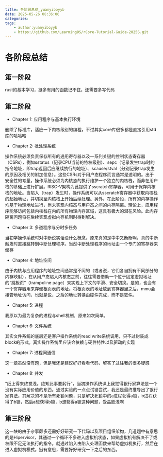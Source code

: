 ```yaml
---
title: 各阶段总结_yuanyiboyyb
date: 2025-05-26 00:36:06
categories:
tags:
    - author:yuanyiboyyb
    - https://github.com/LearningOS/rCore-Tutorial-Guide-2025S.git
---
```

# 各阶段总结

## 第一阶段

rust的基本学习，挺多有用的函数记不住，还需要多写代码

## 第二阶段


- Chapter 1: 应用程序与基本执行环境

删除了标准库，适应一下内核级别的编程，不过其实core库很多都是直接引用std库的哈哈哈

- Chapter 2: 批处理系统

操作系统必须负责保存所有的通用寄存器以及一系列关键的控制状态寄存器（CSRs），例如sstatus（记录CPU当前的特权级别）、sepc（记录发生trap时的指令地址，即trap返回后应继续执行的地址）、scause/stval（分别记录trap发生的原因及相关的附加信息）。这些CSRs对于用户态程序而言通常是透明的。出于安全性的考量，操作系统必须为内核态的执行维护一个独立的内核栈，而非在用户栈的基础上进行扩展。RISC-V架构为此提供了sscratch寄存器，可用于保存内核栈的地址。当陷入（trap）发生时，操作系统可以从sscratch寄存器中获取内核栈的起始地址，并切换至内核栈上开始后续处理。另外，在此阶段，所有的内存操作均基于物理地址进行，尚未实现内核态与用户态之间的内存隔离。理论上，应用程序能够访问包括内核栈在内的所有物理内存区域，这具有极大的潜在风险。此内存隔离问题将在后续实现虚拟内存机制时得到解决。

- Chapter 3: 多道程序与分时多任务

当初学操作系统时对中断说实话没什么概念，原来真的是中中又断断啊，真的中断触发时直接跳转到中断处理程序。当然中断处理程序的地址由一个专门的寄存器来储存

- Chapter 4: 地址空间

由于内核与应用程序的地址空间通常是不同的（或者说，它们各自拥有不同部分的内存映射），在从用户态陷入内核态之前，往往需要借助一个位于固定虚拟地址的“跳板页”（trampoline page）来实现上下文的平滑、安全切换。是的，也会有一个寄存器用来存储根页表的地址，将根页表的地址放到寄存器里之后，mmu会接管地址访问，也就是说，之后的地址转换由硬件完成，而不是软件。

- Chapter 5: 进程

我原以为最为复杂的进程与shell机制，原来如次简单。

- Chapter 6: 文件系统

其实文件系统的底层还是客户操作系统的read write系统调用，只不过封装成block的形式，真实操作系统里应该会依赖与硬件特性以及驱动的实现

- Chapter 7: 进程间通信

这一章虽然没有题，但是我还是建议好好看看代码，解答了过往我的很多疑惑

- Chapter 8: 并发

“纸上得来终觉浅，绝知此事要躬行”，当初操作系统课上我觉得银行家算法是一个没有实际应用价值的东西，通过实验的一点点试错尝试，我还是最终推导出了银行家算法，其解决的不是所有死锁问题，只是解决死锁中的a进程获得a锁，b进程获得了b锁，然后a想获得b锁，b想获得a锁这种问题，受益匪浅啊

## 第三阶段

这一块的由于杂事颇多还需好好研究一下代码以及项目组织架构，几道题中有意思的是Hipervisor，其通过一个循环不多进入虚拟机状态，如果虚拟机有解决不了或权限不足无法执行的指令，就通过陷入由陷入处理函数来帮助虚拟机执行，然后在进入虚拟机模式，挺有意思，需要好好研究一下之后的东西。

